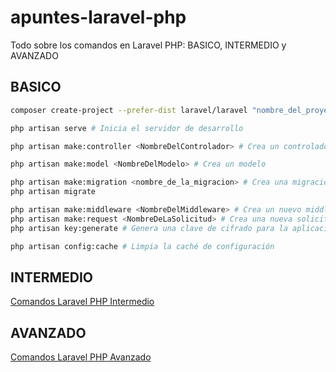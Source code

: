 # apuntes-laravel-php

Todo sobre los comandos en Laravel PHP: BASICO, INTERMEDIO y AVANZADO

## BASICO

```bash
composer create-project --prefer-dist laravel/laravel "nombre_del_proyecto" # Crea un proyecto nuevo
```

```bash 
php artisan serve # Inicia el servidor de desarrollo
```

```bash
php artisan make:controller <NombreDelControlador> # Crea un controlador
```

```bash
php artisan make:model <NombreDelModelo> # Crea un modelo
```

```bash
php artisan make:migration <nombre_de_la_migracion> # Crea una migración de base de datos
php artisan migrate
```

```bash
php artisan make:middleware <NombreDelMiddleware> # Crea un nuevo middleware
php artisan make:request <NombreDeLaSolicitud> # Crea una nueva solicitud de validación
php artisan key:generate # Genera una clave de cifrado para la aplicación
```

```bash
php artisan config:cache # Limpia la caché de configuración
```

## INTERMEDIO

[Comandos Laravel PHP Intermedio](https://github.com/alexchristianqr/apuntes-laravel-php/blob/main/README-intermedio.md)

## AVANZADO

[Comandos Laravel PHP Avanzado](https://github.com/alexchristianqr/apuntes-laravel-php/blob/main/README-avanzado.md)

